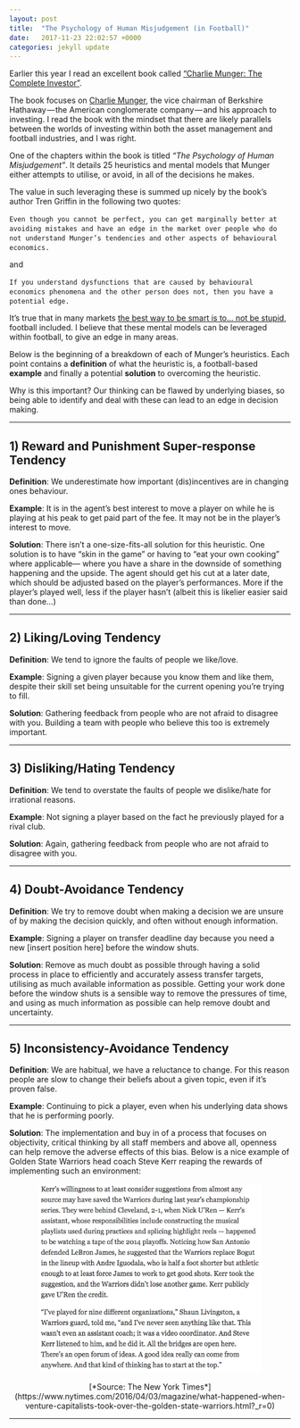 ```yaml
---
layout: post
title:  "The Psychology of Human Misjudgement (in Football)"
date:   2017-11-23 22:02:57 +0000
categories: jekyll update
---
```


Earlier this year I read an excellent book called [“Charlie Munger: The Complete Investor”](https://www.amazon.co.uk/Charlie-Munger-Complete-Investor-Publishing/dp/023117098X).

The book focuses on [Charlie Munger](https://en.wikipedia.org/wiki/Charlie_Munger), the vice chairman of Berkshire Hathaway — the American conglomerate company — and his approach to investing. I read the book with the mindset that there are likely parallels between the worlds of investing within both the asset management and football industries, and I was right.

One of the chapters within the book is titled _“The Psychology of Human Misjudgement”_. It details 25 heuristics and mental models that Munger either attempts to utilise, or avoid, in all of the decisions he makes.

The value in such leveraging these is summed up nicely by the book’s author Tren Griffin in the following two quotes:

`Even though you cannot be perfect, you can get marginally better at avoiding mistakes and have an edge in the market over people who do not understand Munger’s tendencies and other aspects of behavioural economics.`

and

`If you understand dysfunctions that are caused by behavioural economics phenomena and the other person does not, then you have a potential edge.`

It’s true that in many markets [the best way to be smart is to… not be stupid](http://a16z.com/2015/09/12/a16z-podcast-the-best-way-to-be-smart-is-to-not-be-stupid/), football included. I believe that these mental models can be leveraged within football, to give an edge in many areas.

Below is the beginning of a breakdown of each of Munger’s heuristics. Each point contains a **definition** of what the heuristic is, a football-based **example** and finally a potential **solution** to overcoming the heuristic.

Why is this important? Our thinking can be flawed by underlying biases, so being able to identify and deal with these can lead to an edge in decision making.

***

## 1) Reward and Punishment Super-response Tendency

**Definition**: We underestimate how important (dis)incentives are in changing ones behaviour.

**Example**: It is in the agent’s best interest to move a player on while he is playing at his peak to get paid part of the fee. It may not be in the player’s interest to move.

**Solution**: There isn’t a one-size-fits-all solution for this heuristic. One solution is to have “skin in the game” or having to “eat your own cooking” where applicable— where you have a share in the downside of something happening and the upside. The agent should get his cut at a later date, which should be adjusted based on the player’s performances. More if the player’s played well, less if the player hasn’t (albeit this is likelier easier said than done…)

***

## 2) Liking/Loving Tendency

**Definition**: We tend to ignore the faults of people we like/love.

**Example**: Signing a given player because you know them and like them, despite their skill set being unsuitable for the current opening you’re trying to fill.

**Solution**: Gathering feedback from people who are not afraid to disagree with you. Building a team with people who believe this too is extremely important.

***

## 3) Disliking/Hating Tendency

**Definition**: We tend to overstate the faults of people we dislike/hate for irrational reasons.

**Example**: Not signing a player based on the fact he previously played for a rival club.

**Solution**: Again, gathering feedback from people who are not afraid to disagree with you.

***

## 4) Doubt-Avoidance Tendency

**Definition**: We try to remove doubt when making a decision we are unsure of by making the decision quickly, and often without enough information.

**Example**: Signing a player on transfer deadline day because you need a new [insert position here] before the window shuts.

**Solution**: Remove as much doubt as possible through having a solid process in place to efficiently and accurately assess transfer targets, utilising as much available information as possible. Getting your work done before the window shuts is a sensible way to remove the pressures of time, and using as much information as possible can help remove doubt and uncertainty.

***

## 5) Inconsistency-Avoidance Tendency

**Definition**: We are habitual, we have a reluctance to change. For this reason people are slow to change their beliefs about a given topic, even if it’s proven false.

**Example**: Continuing to pick a player, even when his underlying data shows that he is performing poorly.

**Solution**: The implementation and buy in of a process that focuses on objectivity, critical thinking by all staff members and above all, openness can help remove the adverse effects of this bias. Below is a nice example of Golden State Warriors head coach Steve Kerr reaping the rewards of implementing such an environment:

<p align="center">
<img src="/assets/kerr_uren.png" width="400">
</p>

<p align="center">
[*Source: The New York Times*](https://www.nytimes.com/2016/04/03/magazine/what-happened-when-venture-capitalists-took-over-the-golden-state-warriors.html?_r=0)
</p>

***
